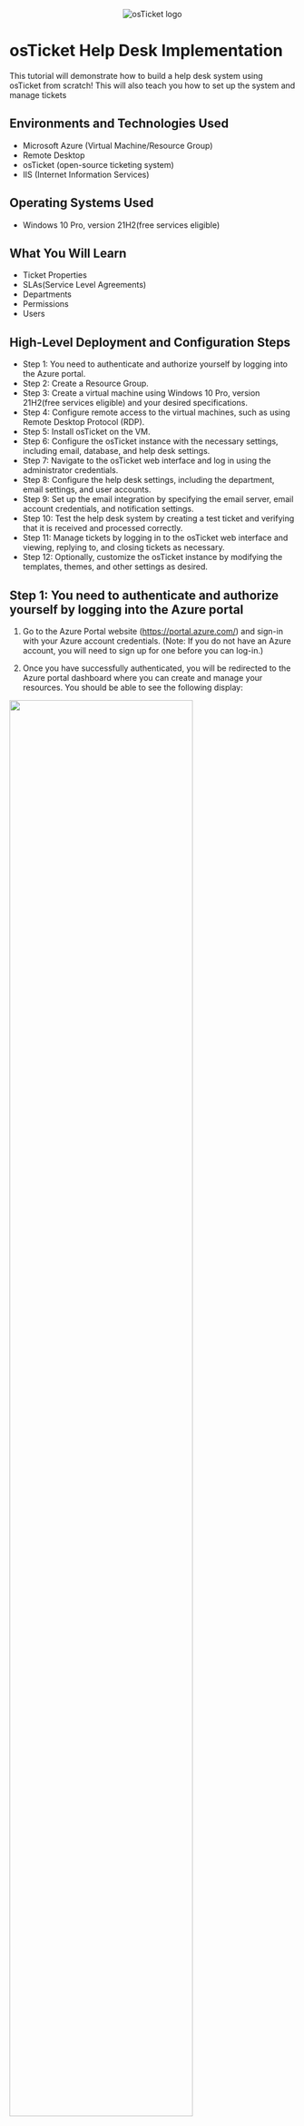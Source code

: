 <p align="center">
<img src="https://i.imgur.com/Clzj7Xs.png" alt="osTicket logo"/>
</p>

<h1>osTicket Help Desk Implementation</h1>
This tutorial will demonstrate how to build a help desk system using osTicket from scratch! This will also teach you how to set up the system and manage tickets<br/>

<h2>Environments and Technologies Used</h2>

- Microsoft Azure (Virtual Machine/Resource Group)
- Remote Desktop
- osTicket (open-source ticketing system)
- IIS (Internet Information Services)
<h2>Operating Systems Used </h2>

- Windows 10 Pro, version 21H2(free services eligible)</b> 

<h2>What You Will Learn</h2>

- Ticket Properties
- SLAs(Service Level Agreements)
- Departments
- Permissions
- Users

<h2>High-Level Deployment and Configuration Steps</h2>

- Step 1: You need to authenticate and authorize yourself by logging into the Azure portal.
- Step 2: Create a Resource Group.
- Step 3: Create a virtual machine using Windows 10 Pro, version 21H2(free services eligible) and your desired specifications.
- Step 4: Configure remote access to the virtual machines, such as using Remote Desktop Protocol (RDP).
- Step 5: Install osTicket on the VM.
- Step 6: Configure the osTicket instance with the necessary settings, including email, database, and help desk settings.
- Step 7: Navigate to the osTicket web interface and log in using the administrator credentials.
- Step 8: Configure the help desk settings, including the department, email settings, and user accounts.
- Step 9: Set up the email integration by specifying the email server, email account credentials, and notification settings.
- Step 10: Test the help desk system by creating a test ticket and verifying that it is received and processed correctly.
- Step 11: Manage tickets by logging in to the osTicket web interface and viewing, replying to, and closing tickets as necessary.
- Step 12: Optionally, customize the osTicket instance by modifying the templates, themes, and other settings as desired.

<h2>Step 1: You need to authenticate and authorize yourself by logging into the Azure portal</h2>
 
1. Go to the Azure Portal website (https://portal.azure.com/) and sign-in with your Azure account credentials. (Note: If you do not have an Azure account, you will need to sign up for one before you can log-in.)

2. Once you have successfully authenticated, you will be redirected to the Azure portal dashboard where you can create and manage your resources. You should be able to see the following display:

<p>
<img src="https://i.imgur.com/zr0sGpt.png" height="80%" width="80%"/>
</p>
<p>  

<h2>Step 2: Create a Resource Group</h2>

1. Click on the "Seach resources, services, docs (G+/)" 

2. In the search bar, type "Research Groups"

3. Click on the "+ Create" button located on the right top corner by "Switch to classic".
    <ol type="a">
      <li>Choose your subscription.</li>
      <li>Create a name of your resource group.</li>
      <li>Choose a region to deploy the virtual machine to.</li>   
    </ol>

4. After, typing your desired specifications click on the box "Review + create" 

5. You should be able to see the following display:
<p>
<img src="https://i.imgur.com/lpBisFO.png" height="80%" width="80%"/>
</p>
<p>  
 
6. Then click "create"

- Note: By creating a Resource Group, you'll have a container to contain all your related resources in a single place.

<h2>Step 3: Create a virtual machine using Windows 10 Pro, version 21H2(free services eligible) and your desired specifications</h2>

1. Again, click on the "Seach resources, services, docs (G+/)"
2. In the search bar, type "Virtual Machines"
3. Click on the "+ Create" button located on the right top corner by "Switch to classic".
4. Choose the option "Azure virtual machine", enter the following information:
    <ol type="a">
      <li>Choose your subscription.</li>
      <li>Create a name for resource group(Use: RG-osTicket)</li>
      <li>Enter a unique name for the virtual machine(Use: vm-osticket)</li>
      <li>Choose the desired "region", "image", "size", "Username", "Password", "Public inbound ports", and "Select inbound ports"</li>
    </ol>

- Note: Here are the examples below of the specifications I used:
<p>
<img src="https://i.imgur.com/eXXnWIY.png" height="80%" width="80%"/>
</p>
<p>  
<p>
<img src="https://i.imgur.com/kXU9EyC.png" height="80%" width="80%"/>
</p>
<p>  
    
- Note: Remember to keep your username and password you created in your notes, as you will need them later.

5. Locate the check box at the bottom-left corner of the website and click "I confirm I have an eligible Windows 10/11 license with multi-tenant hosting rights. Please confirm.")

6. Click on the "Review + create" button and review the settings.

7. Click on the "Create" button to create the virtual machine. (Note: It should take up 1-2 minutes to process the VM)

8. Once the virtual machine Windows 10 Pro (21H2) is created, you can access it through the Azure portal or by using remote desktop tools.

<h2>Step 4: Configure remote access to the virtual machines, such as using Remote Desktop Protocol (RDP)</h2>

1. Click on the "Seach resources, services, docs (G+/)"

2. In the search bar, type "Virtual Machines"

3. After creating your VM, you should be able to click "vm-osticket"

4. On the "Overview" tab, find/copy the Public IP Address located within the Essentials category.

- Note: See the image below: 

<p>
<img src="https://i.imgur.com/k30oAxe.png" height="80%" width="80%"/>
</p>
<p>  

5. For Windows users click the "Start" Button (Windows logo) located at the bottom-left corner and search for "Remote Desktop Connection". (Note: For Mac Users download the app "remote- Microsoft Remote Desktop" from the App Store.)

6. Paste the Public IP Address on the computer name field and click "Connect". (Note: For Mac User's paste the IP Address on "PC-name" and click "add")

7. Afterwards make sure to log-in your user's/password's creditial from Step 3. (Ex: Username: labuser/Password: Your unique password).

- Note: For Windows Users click "yes" to connect to the remote computer. Observe the following display:
 
<p>
<img src="https://i.imgur.com/xHG3t9h.png" height="80%" width="80%"/>
</p>
<p>  
 
8. Choose the options for "Choose privacy settings for your device": 
    <ol type="a">
      <li>Location: No </li>
      <li>Diagnostic Data: No</li>
      <li>Tailored experiences: No</li>
      <li>Find my device: No</li>
     <li>Inking and Typing: No</li>
     <li>Advertising ID: No</li>
    </ol>

9. Click "Accept"

<h2>Step 5: Install osTicket on the VM</h2>

1. Install/Enable CGI on IIS. Do the following: 
    <ol type="a">
      <li>Right click the "Start" Button (Windows logo) and click "Run"</li>
      <li>Type "control" for control panel</li>
      <li>Under "Programs and features", click "Turn Windows features on or off"</li>
      <li>Turn on "Internet Information Services" by checking the box next to it.</li>
     <li>Expand IIS and click on "World Wide Web Services" </li>
     <li>Under WWWS, expand "Application Development Features"</li>
      <li>Turn on "CGI" by clicking the check box next to it.</li>
      <li>Click "Okay"</li>
       <li>After the installation is complete make sure to close it.</li>
       <li>Now, open up Microsoft Edge and type on the URL "127.0.0.1 (To verify your webserver is up & running"</li>
    </ol>

- Note by Installing/Enabling CGI on IIS, it lets you provide the necessary infrastructure for OSTicket to function correctly. Without CGI, the application would not work properly

2. Download/Install PHP Manager for IIS  
    <ol type="a">
      <li>Download PHP Manager from the following link: https://drive.google.com/file/d/1RHsNd4eWIOwaNpj3JW4vzzmzNUH86wY_/view </li>
      <li>After downloading PHP Manager, go to File Explorer</li>
      <li>Double click "PHPManagerForIIS_V1.5.0 from the "Download" section</li>
      <li>By double clicking the program, you should be able to complete the installation after accepting the License Agreement</li>
    </ol>
- Note: You need to download and install PHP Manager for IIS when using osticket system because it simplifies the process of installing and configuring PHP on IIS, which is required for osticket to run properly

3. Download/Install Rewrite Module 
    <ol type="a">
      <li>Download Rewrite Module from the following link: https://drive.google.com/file/d/1tIK9GZBKj1JyUP87eewxgdNqn9pZmVmY/view </li>
      <li>Repeat previous directions from 2B, 2C, & 2D for "rewrite_amd64_en-US" </li>
    </ol>
- Note: the purpose of downloading and installing the Rewrite Module for osticket is to improve the user experience and search engine optimization of your osticket installation by enabling you to rewrite URLs in a way that makes them more user-friendly and descriptive
